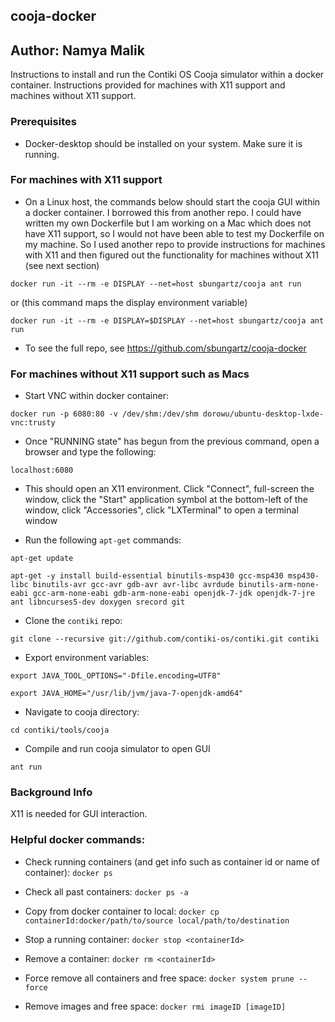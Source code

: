 ## cooja-docker
## Author: Namya Malik

Instructions to install and run the Contiki OS Cooja simulator within a docker container. Instructions provided for machines with X11 support and machines without X11 support.

### Prerequisites
* Docker-desktop should be installed on your system. Make sure it is running.

### For machines with X11 support
* On a Linux host, the commands below should start the cooja GUI within a docker container. I borrowed this from another repo. I could have written my own Dockerfile but I am working on a Mac which does not have X11 support, so I would not have been able to test my Dockerfile on my machine. So I used another repo to provide instructions for machines with X11 and then figured out the functionality for machines without X11 (see next section)
```
docker run -it --rm -e DISPLAY --net=host sbungartz/cooja ant run
```
or (this command maps the display environment variable)
```
docker run -it --rm -e DISPLAY=$DISPLAY --net=host sbungartz/cooja ant run
```

* To see the full repo, see https://github.com/sbungartz/cooja-docker

### For machines without X11 support such as Macs
* Start VNC within docker container:
```
docker run -p 6080:80 -v /dev/shm:/dev/shm dorowu/ubuntu-desktop-lxde-vnc:trusty
```

* Once "RUNNING state" has begun from the previous command, open a browser and type the following:
```
localhost:6080
```

* This should open an X11 environment. Click "Connect", full-screen the window, click the "Start" application symbol at the bottom-left of the window, click "Accessories", click "LXTerminal" to open a terminal window

* Run the following `apt-get` commands:
```
apt-get update
```
```
apt-get -y install build-essential binutils-msp430 gcc-msp430 msp430-libc binutils-avr gcc-avr gdb-avr avr-libc avrdude binutils-arm-none-eabi gcc-arm-none-eabi gdb-arm-none-eabi openjdk-7-jdk openjdk-7-jre ant libncurses5-dev doxygen srecord git
```

* Clone the `contiki` repo:
```
git clone --recursive git://github.com/contiki-os/contiki.git contiki
```

* Export environment variables:
```
export JAVA_TOOL_OPTIONS="-Dfile.encoding=UTF8"
```
```
export JAVA_HOME="/usr/lib/jvm/java-7-openjdk-amd64"
```

* Navigate to cooja directory:
```
cd contiki/tools/cooja
```

* Compile and run cooja simulator to open GUI
```
ant run
```

### Background Info
X11 is needed for GUI interaction. 

### Helpful docker commands:
* Check running containers (and get info such as container id or name of container): `docker ps`

* Check all past containers: `docker ps -a`

* Copy from docker container to local: `docker cp containerId:docker/path/to/source local/path/to/destination`

* Stop a running container: `docker stop <containerId>`

* Remove a container: `docker rm <containerId>`

* Force remove all containers and free space: `docker system prune --force`

* Remove images and free space: `docker rmi imageID [imageID]`
